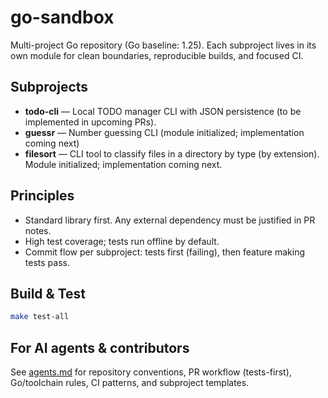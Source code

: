 # go-sandbox

Multi-project Go repository (Go baseline: 1.25). Each subproject lives in its own module for clean boundaries, reproducible builds, and focused CI.

## Subprojects
- **todo-cli** — Local TODO manager CLI with JSON persistence (to be implemented in upcoming PRs).
- **guessr** — Number guessing CLI (module initialized; implementation coming next)
- **filesort** — CLI tool to classify files in a directory by type (by extension). Module initialized; implementation coming next.

## Principles
- Standard library first. Any external dependency must be justified in PR notes.
- High test coverage; tests run offline by default.
- Commit flow per subproject: tests first (failing), then feature making tests pass.

## Build & Test
```bash
make test-all
```

## For AI agents & contributors
See [agents.md](agents.md) for repository conventions, PR workflow (tests-first), Go/toolchain rules, CI patterns, and subproject templates.
